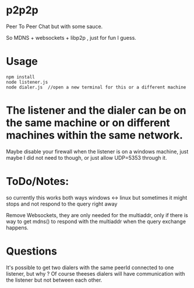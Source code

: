# p2p2p
Peer To Peer Chat but with some sauce.

So MDNS + websockets + libp2p , just for fun I guess.

# Usage 
```
npm install
node listener.js
node dialer.js  //open a new terminal for this or a different machine
```
# The listener and the dialer can be on the same machine or on different machines within the same network.

Maybe disable your firewall when the listener is on a windows machine, just maybe I did not need to though, or just allow UDP=5353 through it.

# ToDo/Notes:

so currently this works both ways windows <-> linux but sometimes it might stops and not respond to the query right away  

Remove Websockets,  they are only needed for the multiaddr, only if there is way to get mdns() to respond with the multiaddr when the query exchange happens.

# Questions

It's possible to get two dialers with the same peerId connected to one listener, but why ? 
Of course theeses dialers will have communication with the listener but not between each other.

